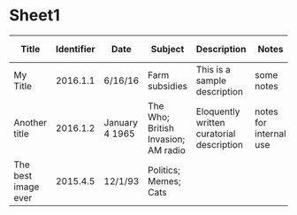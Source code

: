 # Sheet1

|Title|Identifier|Date|Subject|Description|Notes|Creator|Accession|Accession No|Reproduction|
|---|---|---|---|---|---|---|---|---|---|
|My Title|2016.1.1|6/16/16|Farm subsidies|This is a sample description|some notes|John Doe|Gift of So and So|2016.1|orig|
|Another title|2016.1.2|January 4 1965|The Who; British Invasion; AM radio|Eloquently written curatorial description|notes for internal use|John Doe|Gift of So and So|2016.1|repro|
|The best image ever|2015.4.5|12/1/93|Politics; Memes; Cats| | |Mary Maryson|Some other Gift|2015.4|dontknow|
